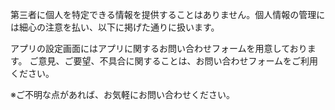 第三者に個人を特定できる情報を提供することはありません。個人情報の管理には細心の注意を払い、以下に掲げた通りに扱います。

アプリの設定画面にはアプリに関するお問い合わせフォームを用意しております。
ご意見、ご要望、不具合に関することは、お問い合わせフォームをご利用ください。

※ご不明な点があれば、お気軽にお問い合わせください。